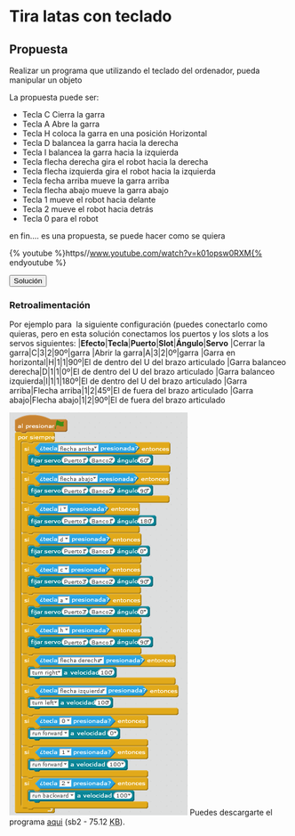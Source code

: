 
# Tira latas con teclado

## Propuesta

Realizar un programa que utilizando el teclado del ordenador, pueda manipular un objeto

La propuesta puede ser:

- Tecla C Cierra la garra
- Tecla A Abre la garra
- Tecla H coloca la garra en una posición Horizontal
- Tecla D balancea la garra hacia la derecha
- Tecla I balancea la garra hacia la izquierda
- Tecla flecha derecha gira el robot hacia la derecha
- Tecla flecha izquierda gira el robot hacia la izquierda
- Tecla fecha arriba mueve la garra arriba
- Tecla flecha abajo mueve la garra abajo
- Tecla 1 mueve el robot hacia delante
- Tecla 2 mueve el robot hacia detrás
- Tecla 0 para el robot

en fin.... es una propuesta, se puede hacer como se quiera

{% youtube %}https//www.youtube.com/watch?v=k01opsw0RXM{% endyoutube %}
<script type="text/javascript">var feedback4_93text = "Solución";</script><input type="button" name="toggle-feedback-4_93" value="Solución" class="feedbackbutton" onclick="$exe.toggleFeedback(this,false);return false" />

### Retroalimentación

Por ejemplo para  la siguiente configuración (puedes conectarlo como quieras, pero en esta solución conectamos los puertos y los slots a los servos siguientes:
|**Efecto**|**Tecla**|**Puerto**|**Slot**|**Ángulo**|**Servo**
|Cerrar la garra|C|3|2|90º|garra
|Abrir la garra|A|3|2|0º|garra
|Garra en horizontal|H|1|1|90º|El de dentro del U del brazo articulado
|Garra balanceo derecha|D|1|1|0º|El de dentro del U del brazo articulado
|Garra balanceo izquierda|I|1|1|180º|El de dentro del U del brazo articulado
|Garra arriba|Flecha arriba|1|2|45º|El de fuera del brazo articulado
|Garra abajo|Flecha abajo|1|2|90º|El de fuera del brazo articulado

![](img/tiralatasteclado.png)
Puedes descargarte el programa [aqui](PINZAS-CIERRA-ABRE-CONTECLADO.sb2) (sb2 - 75.12 <abbr lang="en" title="KiloBytes">KB</abbr>).

